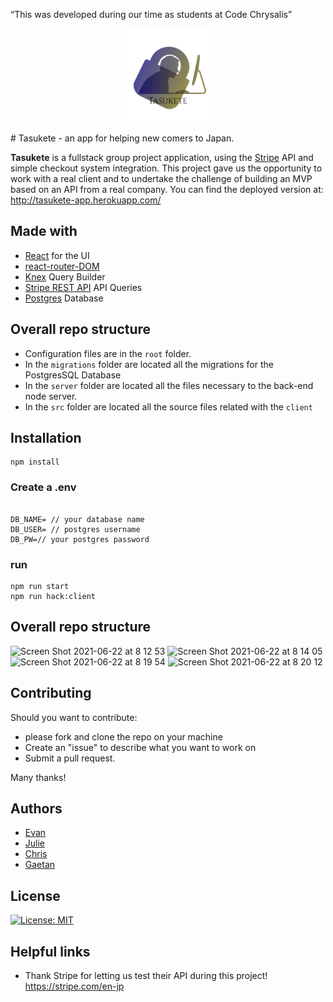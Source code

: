 “This was developed during our time as students at Code Chrysalis”

<p align="center">
    <img src="public/asset/logo.png" width="150px">
</p>
# Tasukete - an app for helping new comers to Japan.

**Tasukete** is a fullstack group project application, using the [Stripe](https://stripe.com/en-jp) API and simple checkout system integration.
    This project gave us the opportunity to work with a real client and to undertake the challenge of building an MVP based on an API from
    a real company. You can find the deployed version at: <http://tasukete-app.herokuapp.com/>

## Made with
* [React](https://reactjs.org/) for the UI
* [react-router-DOM](https://www.npmjs.com/package/react-router-dom) 
* [Knex](http://knexjs.org) Query Builder
* [Stripe REST API](https://stripe.com/docs/api) API Queries
* [Postgres](https://www.postgresql.org) Database

## Overall repo structure
* Configuration files are in the `root` folder.
* In the `migrations` folder are located all the migrations for the PostgresSQL Database
* In the `server` folder are located all the files necessary to the back-end node server.
* In the `src` folder are located all the source files related with the `client`

## Installation

```
npm install 
```

### Create a .env

```

DB_NAME= // your database name
DB_USER= // postgres username
DB_PW=// your postgres password
```


### run

```
npm run start
npm run hack:client
```

## Overall repo structure

![Screen Shot 2021-06-22 at 8 12 53](https://user-images.githubusercontent.com/66731438/122840234-ac745f80-d334-11eb-8f91-0ad031e49e3f.png)
![Screen Shot 2021-06-22 at 8 14 05](https://user-images.githubusercontent.com/66731438/122840239-ada58c80-d334-11eb-877a-f255e36f398b.png)
![Screen Shot 2021-06-22 at 8 19 54](https://user-images.githubusercontent.com/66731438/122840240-ae3e2300-d334-11eb-8d96-0b2aa1552dd5.png)
![Screen Shot 2021-06-22 at 8 20 12](https://user-images.githubusercontent.com/66731438/122840241-af6f5000-d334-11eb-8fbd-ead8867c37f1.png)


## Contributing

Should you want to contribute:
* please fork and clone the repo on your machine
* Create an "issue" to describe what you want to work on
* Submit a pull request.

Many thanks!

## Authors

* [Evan](https://github.com/Evomatic)
* [Julie](https://github.com/dawndarkness)
* [Chris](https://github.com/Chris-Ack)
* [Gaetan](https://github.com/GaetanKarst)

## License

[![License: MIT](https://img.shields.io/badge/License-MIT-yellow.svg)](https://opensource.org/licenses/MIT)

## Helpful links

* Thank Stripe for letting us test their API during this project! <https://stripe.com/en-jp>
